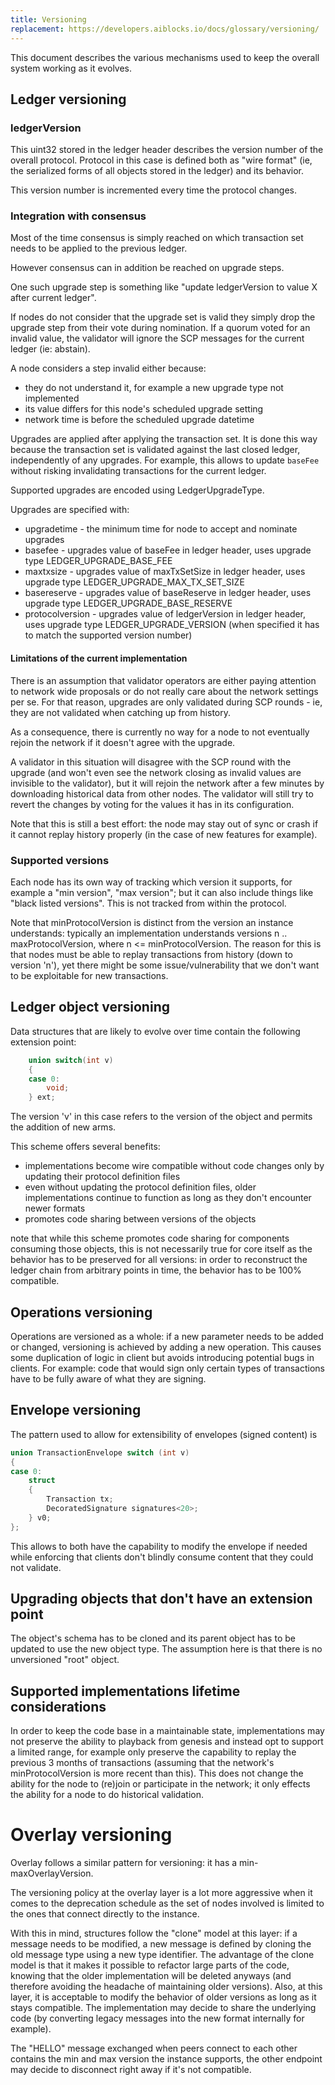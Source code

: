 ```yaml
---
title: Versioning
replacement: https://developers.aiblocks.io/docs/glossary/versioning/
---
```


This document describes the various mechanisms used to keep the overall system working as it evolves.

## Ledger versioning
### ledgerVersion
This uint32 stored in the ledger header describes the version number of the overall protocol.
Protocol in this case is defined both as "wire format" (ie, the serialized forms of all objects stored in the ledger) and its behavior.

This version number is incremented every time the protocol changes.

### Integration with consensus
Most of the time consensus is simply reached on which transaction set needs to
be applied to the previous ledger.

However consensus can in addition be reached on upgrade steps.

One such upgrade step is something like "update ledgerVersion to value X after
current ledger".

If nodes do not consider that the upgrade set is valid they simply drop the
upgrade step from their vote during nomination.
If a quorum voted for an invalid value, the validator will ignore
the SCP messages for the current ledger (ie: abstain).

A node considers a step invalid either because:
* they do not understand it, for example a new upgrade type not implemented
* its value differs for this node's scheduled upgrade setting
* network time is before the scheduled upgrade datetime

Upgrades are applied after applying the transaction set. It is done this way
because the transaction set is validated against the last closed ledger,
independently of any upgrades. For example, this allows to update `baseFee`
without risking invalidating transactions for the current ledger.

Supported upgrades are encoded using LedgerUpgradeType.

Upgrades are specified with:
* upgradetime - the minimum time for node to accept and
  nominate upgrades
* basefee - upgrades value of baseFee in ledger header, uses upgrade
  type LEDGER_UPGRADE_BASE_FEE
* maxtxsize - upgrades value of maxTxSetSize in ledger header,
  uses upgrade type LEDGER_UPGRADE_MAX_TX_SET_SIZE
* basereserve - upgrades value of baseReserve in ledger header, uses
  upgrade type LEDGER_UPGRADE_BASE_RESERVE
* protocolversion - upgrades value of ledgerVersion in ledger header, uses
  upgrade type LEDGER_UPGRADE_VERSION (when specified it has to match the
  supported version number)

#### Limitations of the current implementation
There is an assumption that validator operators are either paying attention to network wide proposals
or do not really care about the network settings per se.
For that reason, upgrades are only validated during SCP rounds - ie, they are not validated when catching up from history.

As a consequence, there is currently no way for a node to not eventually rejoin the network if it doesn't agree
with the upgrade.

A validator in this situation will disagree with the SCP round with the upgrade (and won't even see the network closing
as invalid values are invisible to the validator),
but it will rejoin the network after a few minutes by downloading historical data from other nodes.
The validator will still try to revert the changes by voting for the values it has in its configuration.

Note that this is still a best effort:
the node may stay out of sync or crash if it cannot replay history properly (in the case of new features for example).

### Supported versions
Each node has its own way of tracking which version it supports,
for example a "min version", "max version"; but it can also include things
like "black listed versions". This is not tracked from within the protocol.

Note that minProtocolVersion is distinct from the version an instance understands:
typically an implementation understands versions n .. maxProtocolVersion, where n <= minProtocolVersion.
The reason for this is that nodes must be able to replay transactions from history (down to version 'n'), yet there might be some issue/vulnerability that we don't want to be exploitable for new transactions.

## Ledger object versioning

Data structures that are likely to evolve over time contain the following extension point:
```C++
    union switch(int v)
    {
    case 0:
        void;
    } ext;
```

The version 'v' in this case refers to the version of the object and permits the addition of new arms.

This scheme offers several benefits:
* implementations become wire compatible without code changes only by updating their protocol definition files
* even without updating the protocol definition files, older implementations continue to function as long as they don't encounter newer formats
* promotes code sharing between versions of the objects

note that while this scheme promotes code sharing for components consuming those objects, this is not necessarily true for core itself as the behavior has to be preserved for all versions: in order to reconstruct the ledger chain from arbitrary points in time, the behavior has to be 100% compatible.

## Operations versioning

Operations are versioned as a whole: if a new parameter needs to be added or changed, versioning is achieved by adding a new operation.
This causes some duplication of logic in client but avoids introducing potential bugs in clients. For example: code that would sign only certain types of transactions have to be fully aware of what they are signing.

## Envelope versioning

The pattern used to allow for extensibility of envelopes (signed content) is
```C++
union TransactionEnvelope switch (int v)
{
case 0:
    struct
    {
        Transaction tx;
        DecoratedSignature signatures<20>;
    } v0;
};
```

This allows to both have the capability to modify the envelope if needed while enforcing that clients don't blindly consume content that they could not validate.

## Upgrading objects that don't have an extension point

The object's schema has to be cloned and its parent object has to be updated to use the new object type. The assumption here is that there is no unversioned "root" object.

## Supported implementations lifetime considerations

In order to keep the code base in a maintainable state, implementations may not preserve the ability to playback from genesis and instead opt to support a limited range, for example only preserve the capability to replay the previous 3 months of transactions (assuming that the network's minProtocolVersion is more recent than this).
This does not change the ability for the node to (re)join or participate in the network; it only effects the ability for a node to do historical validation.

# Overlay versioning

Overlay follows a similar pattern for versioning: it has a min-maxOverlayVersion.

The versioning policy at the overlay layer is a lot more aggressive when it comes to the deprecation schedule as the set of nodes involved is limited to the ones that connect directly to the instance.

With this in mind, structures follow the "clone" model at this layer:
if a message needs to be modified, a new message is defined by cloning the old message type using a new type identifier.
The advantage of the clone model is that it makes it possible to refactor large parts of the code, knowing that the older implementation will be deleted anyways (and therefore avoiding the headache of maintaining older versions).
Also, at this layer, it is acceptable to modify the behavior of older versions as long as it stays compatible.
The implementation may decide to share the underlying code (by converting legacy messages into the new format internally for example).

The "HELLO" message exchanged when peers connect to each other contains the min and max version the instance supports, the other endpoint may decide to disconnect right away if it's not compatible.


